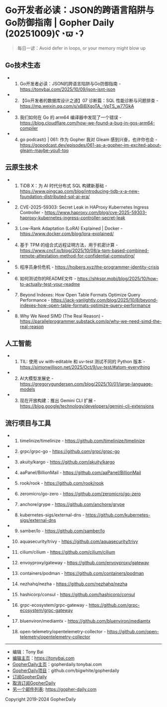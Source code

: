 # Go开发者必读：JSON的跨语言陷阱与Go防御指南 | Gopher Daily (20251009)ʕ◔ϖ◔ʔ

>每日一谚：Avoid defer in loops, or your memory might blow up

## Go技术生态


- 1. Go开发者必读：JSON的跨语言陷阱与Go防御指南 - https://tonybai.com/2025/10/09/json-isnt-json

- 2. 【Go开发者的数据库设计之道】07 诊断篇：SQL 性能诊断与问题排查 - https://mp.weixin.qq.com/s/xBiBXgoTA_-VpTS_w77GkA

- 3. 我们如何在 Go 的 arm64 编译器中发现了一个错误 - https://blog.cloudflare.com/how-we-found-a-bug-in-gos-arm64-compiler

- 4. go podcast() | 061: 作为 Gopher 我对 Gleam 感到兴奋，也许你也会 - https://gopodcast.dev/episodes/061-as-a-gopher-im-excited-about-gleam-maybe-youll-too


## 云原生技术


- 1. TiDB X：为 AI 时代分布式 SQL 构建新基础 - https://www.pingcap.com/blog/introducing-tidb-x-a-new-foundation-distributed-sql-ai-era/

- 2. CVE-2025-59303: Secret Leak in HAProxy Kubernetes Ingress Controller - https://www.haproxy.com/blog/cve-2025-59303-haproxy-kubernetes-ingress-controller-secret-leak

- 3. Low-Rank Adaptation (LoRA) Explained | Docker - https://www.docker.com/blog/lora-explained/

- 4. 基于 TPM 的组合式远程证明方法，用于机密计算 - https://www.cncf.io/blog/2025/10/08/a-tpm-based-combined-remote-attestation-method-for-confidential-computing/

- 5. 程序员身份危机 - https://hojberg.xyz/the-programmer-identity-crisis

- 6. 如何测试你的README文件 - https://shkspr.mobi/blog/2025/10/how-to-actually-test-your-readme

- 7. Beyond Indexes: How Open Table Formats Optimize Query Performance - https://jack-vanlightly.com/blog/2025/10/8/beyond-indexes-how-open-table-formats-optimize-query-performance

- 8. Why We Need SIMD (The Real Reason)  - https://parallelprogrammer.substack.com/p/why-we-need-simd-the-real-reason


## 人工智能


- 1. TIL: 使用 uv with-editable 和 uv-test 测试不同的 Python 版本 - https://simonwillison.net/2025/Oct/9/uv-test/#atom-everything

- 2. AI大模型发展史 - https://gregorygundersen.com/blog/2025/10/01/large-language-models

- 3. 现在开放构建：推出 Gemini CLI 扩展 - https://blog.google/technology/developers/gemini-cli-extensions


## 流行项目与工具


- 1. timelinize/timelinize - https://github.com/timelinize/timelinize

- 2. grpc/grpc-go - https://github.com/grpc/grpc-go

- 3. akuity/kargo - https://github.com/akuity/kargo

- 4. aaPanel/BillionMail - https://github.com/aaPanel/BillionMail

- 5. rook/rook - https://github.com/rook/rook

- 6. zeromicro/go-zero - https://github.com/zeromicro/go-zero

- 7. anchore/grype - https://github.com/anchore/grype

- 8. kubernetes-sigs/external-dns - https://github.com/kubernetes-sigs/external-dns

- 9. samber/lo - https://github.com/samber/lo

- 10. aquasecurity/trivy - https://github.com/aquasecurity/trivy

- 11. cilium/cilium - https://github.com/cilium/cilium

- 12. envoyproxy/gateway - https://github.com/envoyproxy/gateway

- 13. containers/podman - https://github.com/containers/podman

- 14. nezhahq/nezha - https://github.com/nezhahq/nezha

- 15. hashicorp/consul - https://github.com/hashicorp/consul

- 16. grpc-ecosystem/grpc-gateway - https://github.com/grpc-ecosystem/grpc-gateway

- 17. bluenviron/mediamtx - https://github.com/bluenviron/mediamtx

- 18. open-telemetry/opentelemetry-collector - https://github.com/open-telemetry/opentelemetry-collector


----

- 编辑：Tony Bai
- [编辑主页](https://tonybai.com)：https://tonybai.com
- [GopherDaily主页](https://gopherdaily.tonybai.com)：gopherdaily.tonybai.com
- [GopherDaily项目](https://github.com/bigwhite/gopherdaily)：github.com/bigwhite/gopherdaily
- [订阅GopherDaily](https://gopherdaily.tonybai.com/subscribe)
- [取消订阅GopherDaily](https://gopherdaily.tonybai.com/unsubscribe)
- [另一个邮件列表](https://gopher-daily.com): https://gopher-daily.com

Copyright 2019-2024 GopherDaily
